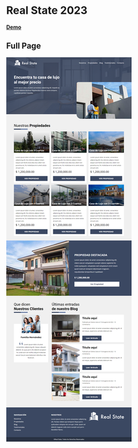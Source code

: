 #   Real State 2023

**[Demo](https://real-state-2023.netlify.app/)**


## Full Page

<p aling="center">
    <img src="preview.png" alt="">
</p>